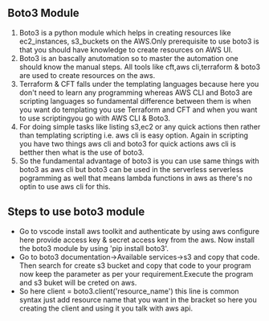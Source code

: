 ## Boto3 Module

1. Boto3 is a python module which helps in creating resources like ec2_instances, s3_buckets on the AWS.Only prerequisite to use boto3 is that you should have knowledge to create resources on AWS UI.
2. Boto3 is an bascally anutomation so to master the automation one should know the manual steps. All tools like cft,aws cli,terraform & boto3 are used to create resources on the aws.
3. Terraform & CFT falls under the templating languages because here you don't need to learn any programming whereas AWS CLI and Boto3 are scripting languages so fundamental difference between them is when you want do templating you use Terraform and CFT and when you want to use scriptingyou go with AWS CLI & Boto3.
4. For doing simple tasks like listing s3,ec2 or any quick actions then rather than templating scripting i.e. aws cli is easy option. Again in scripting you have two things aws cli and boto3 for quick actions aws cli is betther then what is the use of boto3.
5. So the fundamental advantage of boto3 is you can use same things with boto3 as aws cli but boto3 can be used in the serverless serverless pogramming as well that means lambda functions in aws as there's no optin to use aws cli for this.

## Steps to use boto3 module
- Go to vscode install aws toolkit and authenticate by using aws configure here provide access key & secret access key from the aws. Now install the boto3 module by using 'pip install boto3'.
- Go to boto3 documentation->Available services->s3 and copy that code. Then search for create s3 bucket and copy that code to your program now keep the parameter as per your requirement.Execute the program and s3 buket will be creted on aws.
- So here client = boto3.client('resource_name') this line is common syntax just add resource name that you want in the bracket so here you creating the client and using it you talk with aws api.
